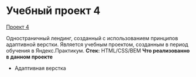 # Учебный проект 4

[Проект 4](https://lishainik.github.io/project-4/)

Одностраничный лендинг, созданный с использованием принципов адаптивной верстки. Является учебным проектом, созданным в период обучения в Яндекс.Практикум.
**Стек:** HTML/CSS/BEM
**Что реализованно в данном проекте**
- Адаптивная верстка 
